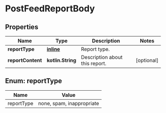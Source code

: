 
# PostFeedReportBody

## Properties
Name | Type | Description | Notes
------------ | ------------- | ------------- | -------------
**reportType** | [**inline**](#ReportTypeEnum) | Report type. | 
**reportContent** | **kotlin.String** | Description about this report. |  [optional]


<a name="ReportTypeEnum"></a>
## Enum: reportType
Name | Value
---- | -----
reportType | none, spam, inappropriate



